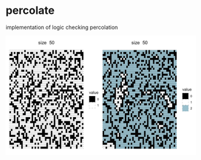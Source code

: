 # percolate
implementation of logic checking percolation

![sample](https://raw.githubusercontent.com/sthkindacrazy/percolate/master/sample.png)
